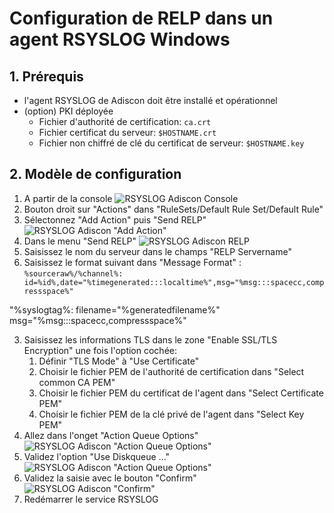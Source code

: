 # Configuration de RELP dans un agent RSYSLOG Windows

## 1. Prérequis

* l'agent RSYSLOG de Adiscon doit être installé et opérationnel
* (option) PKI déployée
  * Fichier d'authorité de certification: `ca.crt`
  * Fichier certificat du serveur: `$HOSTNAME.crt`
  * Fichier non chiffré de clé du certificat de serveur: `$HOSTNAME.key`

## 2. Modèle de configuration

1. A partir de la console 
![RSYSLOG Adiscon Console](./rsyslog-1.png)
2. Bouton droit sur "Actions" dans "RuleSets/Default Rule Set/Default Rule"
3. Sélectonnez "Add Action" puis "Send RELP"
![RSYSLOG Adiscon "Add Action"](./rsyslog-2.png)
4. Dans le menu "Send RELP"
![RSYSLOG Adiscon RELP](./rsyslog-3.png)
  1. Saisissez le nom du serveur dans le champs "RELP Servername"
  2. Saisissez le format suivant dans "Message Format" : `%sourceraw%/%channel%: id=%id%,date="%timegenerated:::localtime%",msg="%msg:::spacecc,compressspace%"`
  
  "%syslogtag%: filename="%generatedfilename%" msg="%msg:::spacecc,compressspace%"
  
  3. Saisissez les informations TLS dans le zone "Enable SSL/TLS Encryption" une fois l'option cochée:
     1. Définir "TLS Mode" à "Use Certificate"
     2. Choisir le fichier PEM de l'authorité de certification dans "Select common CA PEM"
     3. Choisir le fichier PEM du certificat de l'agent dans "Select Certificate PEM"
     4. Choisir le fichier PEM de la clé privé de l'agent dans "Select Key PEM"
5. Allez dans l'onget "Action Queue Options"<br>
![RSYSLOG Adiscon "Action Queue Options"](./rsyslog-4.png)
6. Validez l'option "Use Diskqueue ..."
![RSYSLOG Adiscon "Action Queue Options"](./rsyslog-5.png)
7. Validez la saisie avec le bouton "Confirm"
![RSYSLOG Adiscon "Confirm"](./rsyslog-6.png)
8. Redémarrer le service RSYSLOG

